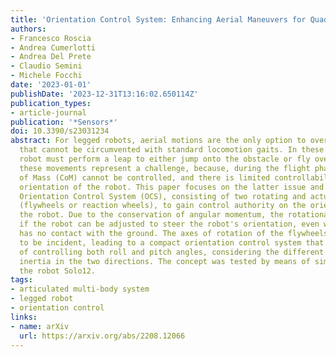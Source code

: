 ```yaml
---
title: 'Orientation Control System: Enhancing Aerial Maneuvers for Quadruped Robots'
authors:
- Francesco Roscia
- Andrea Cumerlotti
- Andrea Del Prete
- Claudio Semini
- Michele Focchi
date: '2023-01-01'
publishDate: '2023-12-31T13:16:02.650114Z'
publication_types:
- article-journal
publication: '*Sensors*'
doi: 10.3390/s23031234
abstract: For legged robots, aerial motions are the only option to overpass obstacles
  that cannot be circumvented with standard locomotion gaits. In these cases, the
  robot must perform a leap to either jump onto the obstacle or fly over it. However,
  these movements represent a challenge, because, during the flight phase, the Center
  of Mass (CoM) cannot be controlled, and there is limited controllability over the
  orientation of the robot. This paper focuses on the latter issue and proposes an
  Orientation Control System (OCS), consisting of two rotating and actuated masses
  (flywheels or reaction wheels), to gain control authority on the orientation of
  the robot. Due to the conservation of angular momentum, the rotational velocity
  if the robot can be adjusted to steer the robot's orientation, even when the robot
  has no contact with the ground. The axes of rotation of the flywheels are designed
  to be incident, leading to a compact orientation control system that is capable
  of controlling both roll and pitch angles, considering the different moments of
  inertia in the two directions. The concept was tested by means of simulations on
  the robot Solo12.
tags:
- articulated multi-body system
- legged robot
- orientation control
links:
- name: arXiv
  url: https://arxiv.org/abs/2208.12066
---
```

